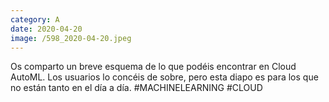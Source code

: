 ```yaml
--- 
category: A 
date: 2020-04-20 
image: /598_2020-04-20.jpeg 
--- 
```


Os comparto un breve esquema de lo que podéis encontrar en Cloud AutoML. Los usuarios lo concéis de sobre, pero esta diapo es para los que no están tanto en el día a día. #MACHINELEARNING #CLOUD